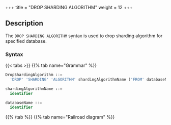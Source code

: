 +++
title = "DROP SHARDING ALGORITHM"
weight = 12
+++

## Description

The `DROP SHARDING ALGORITHM` syntax is used to drop sharding algorithm for specified database.

### Syntax

{{< tabs >}}
{{% tab name="Grammar" %}}
```sql
DropShardingAlgorithm ::=
  'DROP' 'SHARDING' 'ALGORITHM' shardingAlgorithmName ('FROM' databaseName)?

shardingAlgorithmName ::=
  identifier

databaseName ::=
  identifier
```
{{% /tab %}}
{{% tab name="Railroad diagram" %}}
<iframe frameborder="0" name="diagram" id="diagram" width="100%" height="100%"></iframe>
{{% /tab %}}
{{< /tabs >}}

### Supplement

- When `databaseName` is not specified, the default is the currently used `DATABASE`. If `DATABASE` is not used, `No database selected` will be prompted.

### Example

- Drop sharding algorithm for specified database.

```sql
DROP SHARDING ALGORITHM t_order_hash_mod FROM test1;
```

- Drop sharding algorithm for current database.

```sql
DROP SHARDING ALGORITHM t_order_hash_mod;
```

### Reserved word

`DROP`, `SHARDING`, `ALGORITHM`, `FROM`

### Related links

- [Reserved word](/en/reference/distsql/syntax/reserved-word/)
